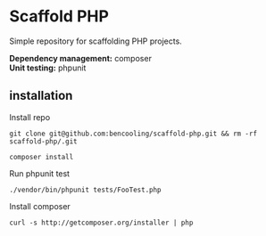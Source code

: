 # Scaffold PHP

Simple repository for scaffolding PHP projects.

**Dependency management:** composer  
**Unit testing:** phpunit

## installation

Install repo

    git clone git@github.com:bencooling/scaffold-php.git && rm -rf scaffold-php/.git

    composer install

Run phpunit test

    ./vendor/bin/phpunit tests/FooTest.php


Install composer

    curl -s http://getcomposer.org/installer | php